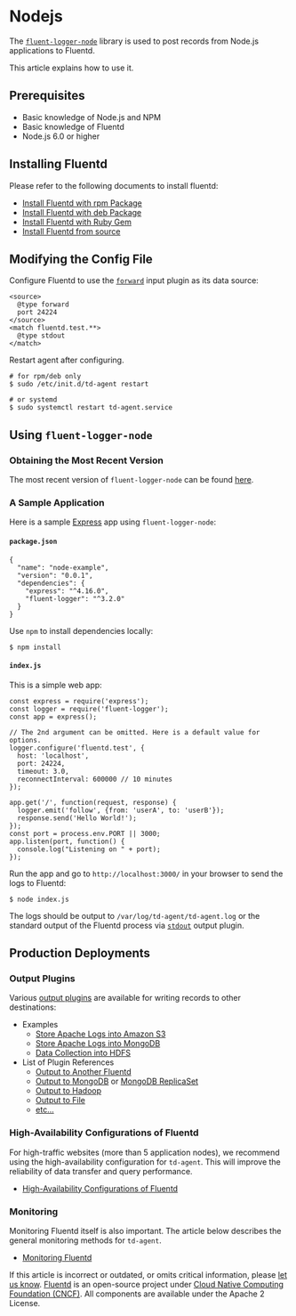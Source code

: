 # Nodejs

The [`fluent-logger-node`](https://github.com/fluent/fluent-logger-node) library is used to post records from Node.js applications to Fluentd.

This article explains how to use it.

## Prerequisites

* Basic knowledge of Node.js and NPM
* Basic knowledge of Fluentd
* Node.js 6.0 or higher

## Installing Fluentd

Please refer to the following documents to install fluentd:

* [Install Fluentd with rpm Package](../installation/install-by-rpm.md)
* [Install Fluentd with deb Package](../installation/install-by-deb.md)
* [Install Fluentd with Ruby Gem](../installation/install-by-gem.md)
* [Install Fluentd from source](../installation/install-from-source.md)

## Modifying the Config File

Configure Fluentd to use the [`forward`](../input/forward.md) input plugin as its data source:

```text
<source>
  @type forward
  port 24224
</source>
<match fluentd.test.**>
  @type stdout
</match>
```

Restart agent after configuring.

```text
# for rpm/deb only
$ sudo /etc/init.d/td-agent restart

# or systemd
$ sudo systemctl restart td-agent.service
```

## Using `fluent-logger-node`

### Obtaining the Most Recent Version

The most recent version of `fluent-logger-node` can be found [here](https://www.npmjs.com/package/fluent-logger).

### A Sample Application

Here is a sample [Express](http://expressjs.com/) app using `fluent-logger-node`:

#### `package.json`

```text
{
  "name": "node-example",
  "version": "0.0.1",
  "dependencies": {
    "express": "^4.16.0",
    "fluent-logger": "^3.2.0"
  }
}
```

Use `npm` to install dependencies locally:

```text
$ npm install
```

#### `index.js`

This is a simple web app:

```text
const express = require('express');
const logger = require('fluent-logger');
const app = express();

// The 2nd argument can be omitted. Here is a default value for options.
logger.configure('fluentd.test', {
  host: 'localhost',
  port: 24224,
  timeout: 3.0,
  reconnectInterval: 600000 // 10 minutes
});

app.get('/', function(request, response) {
  logger.emit('follow', {from: 'userA', to: 'userB'});
  response.send('Hello World!');
});
const port = process.env.PORT || 3000;
app.listen(port, function() {
  console.log("Listening on " + port);
});
```

Run the app and go to `http://localhost:3000/` in your browser to send the logs to Fluentd:

```text
$ node index.js
```

The logs should be output to `/var/log/td-agent/td-agent.log` or the standard output of the Fluentd process via [`stdout`](../output/stdout.md) output plugin.

## Production Deployments

### Output Plugins

Various [output plugins](../output/) are available for writing records to other destinations:

* Examples
  * [Store Apache Logs into Amazon S3](../how-to-guides/apache-to-s3.md)
  * [Store Apache Logs into MongoDB](../how-to-guides/apache-to-mongodb.md)
  * [Data Collection into HDFS](../how-to-guides/http-to-hdfs.md)
* List of Plugin References
  * [Output to Another Fluentd](../output/forward.md)
  * [Output to MongoDB](../output/mongo.md) or [MongoDB ReplicaSet](../output/mongo_replset.md)
  * [Output to Hadoop](../output/webhdfs.md)
  * [Output to File](../output/file.md)
  * [etc...](http://fluentd.org/plugin/)

### High-Availability Configurations of Fluentd

For high-traffic websites \(more than 5 application nodes\), we recommend using the high-availability configuration for `td-agent`. This will improve the reliability of data transfer and query performance.

* [High-Availability Configurations of Fluentd](../deployment/high-availability.md)

### Monitoring

Monitoring Fluentd itself is also important. The article below describes the general monitoring methods for `td-agent`.

* [Monitoring Fluentd](../monitoring-fluentd/overview.md)

If this article is incorrect or outdated, or omits critical information, please [let us know](https://github.com/fluent/fluentd-docs-gitbook/issues?state=open). [Fluentd](http://www.fluentd.org/) is an open-source project under [Cloud Native Computing Foundation \(CNCF\)](https://cncf.io/). All components are available under the Apache 2 License.

